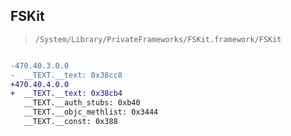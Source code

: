 ## FSKit

> `/System/Library/PrivateFrameworks/FSKit.framework/FSKit`

```diff

-470.40.3.0.0
-  __TEXT.__text: 0x38cc8
+470.40.4.0.0
+  __TEXT.__text: 0x38cb4
   __TEXT.__auth_stubs: 0xb40
   __TEXT.__objc_methlist: 0x3444
   __TEXT.__const: 0x388

```
